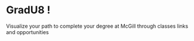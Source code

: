 # GradU8 !
Visualize your path to complete your degree at McGill through classes links and opportunities

